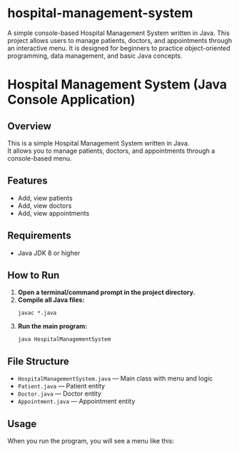 # hospital-management-system
A simple console-based Hospital Management System written in Java. This project allows users to manage patients, doctors, and appointments through an interactive menu. It is designed for beginners to practice object-oriented programming, data management, and basic Java concepts.

# Hospital Management System (Java Console Application)

## Overview

This is a simple Hospital Management System written in Java.  
It allows you to manage patients, doctors, and appointments through a console-based menu.

## Features

- Add, view patients
- Add, view doctors
- Add, view appointments

## Requirements

- Java JDK 8 or higher

## How to Run

1. **Open a terminal/command prompt in the project directory.**
2. **Compile all Java files:**
    ```
    javac *.java
    ```
3. **Run the main program:**
    ```
    java HospitalManagementSystem
    ```

## File Structure

- `HospitalManagementSystem.java` — Main class with menu and logic
- `Patient.java` — Patient entity
- `Doctor.java` — Doctor entity
- `Appointment.java` — Appointment entity

## Usage

When you run the program, you will see a menu like this:


